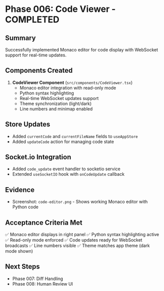 # Phase 006: Code Viewer - COMPLETED

## Summary
Successfully implemented Monaco editor for code display with WebSocket support for real-time updates.

## Components Created
1. **CodeViewer Component** (`src/components/CodeViewer.tsx`)
   - Monaco editor integration with read-only mode
   - Python syntax highlighting
   - Real-time WebSocket updates support
   - Theme synchronization (light/dark)
   - Line numbers and minimap enabled

## Store Updates
- Added `currentCode` and `currentFileName` fields to `useAppStore`
- Added `updateCode` action for managing code state

## Socket.io Integration
- Added `code_update` event handler to socketio service
- Extended `useSocketIO` hook with `onCodeUpdate` callback

## Evidence
- Screenshot: `code-editor.png` - Shows working Monaco editor with Python code

## Acceptance Criteria Met
✅ Monaco editor displays in right panel
✅ Python syntax highlighting active
✅ Read-only mode enforced
✅ Code updates ready for WebSocket broadcasts
✅ Line numbers visible
✅ Theme matches app theme (dark mode shown)

## Next Steps
- Phase 007: Diff Handling
- Phase 008: Human Review UI